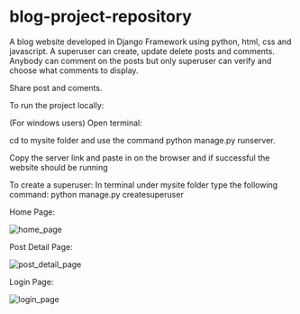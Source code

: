 # blog-project-repository

A blog website developed in Django Framework using python, html, css and javascript.
A superuser can create, update delete posts and comments.
Anybody can comment on the posts but only superuser can verify and choose what comments to display.

Share post and coments.

To run the project locally:

(For windows users) Open terminal:

cd to mysite folder and use the command python manage.py runserver.

Copy the server link and paste in on the browser and if successful the website should be running

To create a superuser:
In terminal under mysite folder type the following command: python manage.py createsuperuser

Home Page:

![home_page](https://user-images.githubusercontent.com/93693545/141519001-3f6f9f0e-3105-4f4e-9a88-1206cbf60f3c.png)


Post Detail Page:

![post_detail_page](https://user-images.githubusercontent.com/93693545/141532186-bc7c62f0-076c-4eb7-8c35-f689aca2ab85.png)


Login Page:

![login_page](https://user-images.githubusercontent.com/93693545/141519186-b652a318-d1c3-40d1-b26a-e54ad1d70dd7.png)
